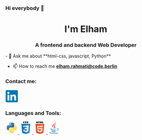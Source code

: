 ### Hi everybody 👋

<h1 align="center">I'm Elham</h1>
<h3 align="center">A frontend and backend Web Developer</h3>
- 💬 Ask me about **html-css, javascript, Python**

- 📫 How to reach me **elham.rahmati@code.berlin**

<h3 align="left">Contact me:</h3>
<p align="left">
<a href="https://www.linkedin.com/in/elham-rahmati-47500560/" target="blank"><img align="center" src="https://github.com/devicons/devicon/blob/master/icons/linkedin/linkedin-original.svg" alt="LinkedIn Logo" height="40" width="40" /></a>
</p>

<h3 align="left">Languages and Tools:</h3>
<p align="left"> <a href="https://www.w3schools.com/python/" target="_blank" rel="noreferrer"> <img src="https://github.com/devicons/devicon/blob/master/icons/python/python-original.svg" alt="cplusplus" width="40" height="40"/> </a> <a href="https://www.w3schools.com/css/" target="_blank" rel="noreferrer"> <img src="https://raw.githubusercontent.com/devicons/devicon/master/icons/css3/css3-original-wordmark.svg" alt="css3" width="40" height="40"/> </a> <a href="https://www.w3.org/html/" target="_blank" rel="noreferrer"> <img src="https://raw.githubusercontent.com/devicons/devicon/master/icons/html5/html5-original-wordmark.svg" alt="html5" width="40" height="40"/> </a> <a href="https://www.java.com" target="_blank" rel="noreferrer"> <img src="https://raw.githubusercontent.com/devicons/devicon/master/icons/java/java-original.svg" alt="java" width="40" height="40"/> </a> </p>

